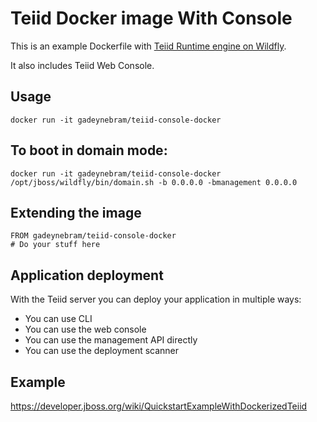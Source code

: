 # Teiid Docker image With Console

This is an example Dockerfile with [Teiid Runtime engine on Wildfly](http://teiid.io/).

It also includes Teiid Web Console.

## Usage

    docker run -it gadeynebram/teiid-console-docker

## To boot in domain mode:

    docker run -it gadeynebram/teiid-console-docker /opt/jboss/wildfly/bin/domain.sh -b 0.0.0.0 -bmanagement 0.0.0.0

## Extending the image

    FROM gadeynebram/teiid-console-docker
    # Do your stuff here

## Application deployment

With the Teiid server you can deploy your application in multiple ways:

- You can use CLI
- You can use the web console
- You can use the management API directly
- You can use the deployment scanner

## Example
https://developer.jboss.org/wiki/QuickstartExampleWithDockerizedTeiid
